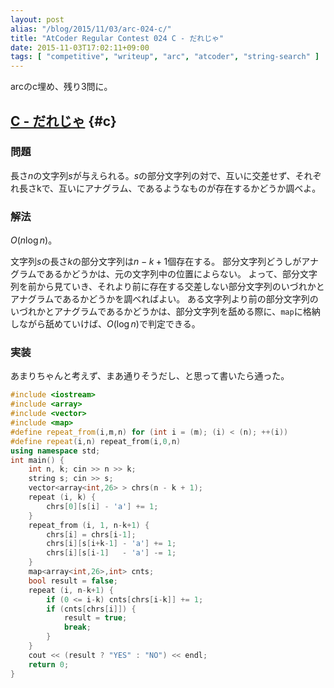 ```yaml
---
layout: post
alias: "/blog/2015/11/03/arc-024-c/"
title: "AtCoder Regular Contest 024 C - だれじゃ"
date: 2015-11-03T17:02:11+09:00
tags: [ "competitive", "writeup", "arc", "atcoder", "string-search" ]
---
```


arcのc埋め、残り3問に。

<!-- more -->

## [C - だれじゃ](https://beta.atcoder.jp/contests/arc024/tasks/arc024_3) {#c}

### 問題

長さ$n$の文字列$s$が与えられる。$s$の部分文字列の対で、互いに交差せず、それぞれ長さkで、互いにアナグラム、であるようなものが存在するかどうか調べよ。

### 解法

$O(n \log n)$。

文字列$s$の長さ$k$の部分文字列は$n-k+1$個存在する。
部分文字列どうしがアナグラムであるかどうかは、元の文字列中の位置によらない。
よって、部分文字列を前から見ていき、それより前に存在する交差しない部分文字列のいづれかとアナグラムであるかどうかを調べればよい。
ある文字列より前の部分文字列のいづれかとアナグラムであるかどうかは、部分文字列を舐める際に、`map`に格納しながら舐めていけば、$O(\log n)$で判定できる。

### 実装

あまりちゃんと考えず、まあ通りそうだし、と思って書いたら通った。

``` c++
#include <iostream>
#include <array>
#include <vector>
#include <map>
#define repeat_from(i,m,n) for (int i = (m); (i) < (n); ++(i))
#define repeat(i,n) repeat_from(i,0,n)
using namespace std;
int main() {
    int n, k; cin >> n >> k;
    string s; cin >> s;
    vector<array<int,26> > chrs(n - k + 1);
    repeat (i, k) {
        chrs[0][s[i] - 'a'] += 1;
    }
    repeat_from (i, 1, n-k+1) {
        chrs[i] = chrs[i-1];
        chrs[i][s[i+k-1] - 'a'] += 1;
        chrs[i][s[i-1]   - 'a'] -= 1;
    }
    map<array<int,26>,int> cnts;
    bool result = false;
    repeat (i, n-k+1) {
        if (0 <= i-k) cnts[chrs[i-k]] += 1;
        if (cnts[chrs[i]]) {
            result = true;
            break;
        }
    }
    cout << (result ? "YES" : "NO") << endl;
    return 0;
}
```
